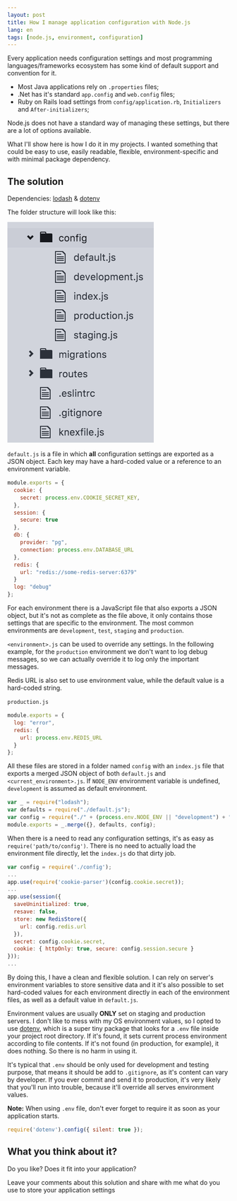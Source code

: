 ```yaml
---
layout: post
title: How I manage application configuration with Node.js
lang: en
tags: [node.js, environment, configuration]
---
```


Every application needs configuration settings and most programming languages/frameworks ecosystem has some kind of default support and convention for it.

- Most Java applications rely on `.properties` files;
- .Net has it's standard `app.config` and `web.config` files;
- Ruby on Rails load settings from `config/application.rb`, `Initializers` and `After-initializers`;

Node.js does not have a standard way of managing these settings, but there are a lot of options available.

What I'll show here is how I do it in my projects. I wanted something that could be easy to use, easily readable, flexible, environment-specific and with minimal package dependency.

## The solution

Dependencies: [lodash](https://www.npmjs.com/package/lodash) & [dotenv](https://www.npmjs.com/package/dotenv)

The folder structure will look like this:

![](/public/images/config-folder-nodejs.png)

`default.js` is a file in which **all** configuration settings are exported as a JSON object. Each key may have a hard-coded value or a reference to an environment variable.

~~~javascript
module.exports = {
  cookie: {
    secret: process.env.COOKIE_SECRET_KEY,
  },
  session: {
    secure: true
  },
  db: {
    provider: "pg",
    connection: process.env.DATABASE_URL
  },
  redis: {
    url: "redis://some-redis-server:6379"
  }
  log: "debug"
};
~~~

For each environment there is a JavaScript file that also exports a JSON object, but it's not as complete as the file above, it only contains those settings that are specific to the environment. The most common environments are `development`, `test`, `staging` and `production`.

`<environment>.js` can be used to override any settings. In the following example, for the `production` environment we don't want to log debug messages, so we can actually override it to log only the important messages.

Redis URL is also set to use environment value, while the default value is a hard-coded string.

`production.js`

~~~javascript
module.exports = {
  log: "error",
  redis: {
    url: process.env.REDIS_URL
  }
};
~~~

All these files are stored in a folder named `config` with an `index.js` file that exports a merged JSON object of both `default.js` and `<current_environment>.js`. If `NODE_ENV` environment variable is undefined, `development` is assumed as default environment.

~~~javascript
var _ = require("lodash");
var defaults = require("./default.js");
var config = require("./" + (process.env.NODE_ENV || "development") + ".js");
module.exports = _.merge({}, defaults, config);
~~~

When there is a need to read any configuration settings, it's as easy as `require('path/to/config')`. There is no need to actually load the environment file directly, let the `index.js` do that dirty job.

~~~javascript
var config = require('./config');
...
app.use(require('cookie-parser')(config.cookie.secret));
...
app.use(session({
  saveUninitialized: true,
  resave: false,
  store: new RedisStore({
    url: config.redis.url
  }),
  secret: config.cookie.secret,
  cookie: { httpOnly: true, secure: config.session.secure }
}));
...
~~~

By doing this, I have a clean and flexible solution. I can rely on server's environment variables to store sensitive data and it it's also possible to set hard-coded values for each environment directly in each of the environment files, as well as a default value in `default.js`.

Environment values are usually **ONLY** set on staging and production servers. I don't like to mess with my OS environment values, so I opted to use [dotenv](https://www.npmjs.com/package/dotenv), which is a super tiny package that looks for a `.env` file inside your project root directory. If it's found, it sets current process environment according to file contents. If it's not found (in production, for example), it does nothing. So there is no harm in using it.

It's typical that `.env` should be only used for development and testing purpose, that means it should be add to `.gitignore`, as it's content can vary by developer. If you ever commit and send it to production, it's very likely that you'll run into trouble, because it'll override all serves environment values.

**Note:** When using `.env` file, don't ever forget to require it as soon as your application starts.

~~~javascript
require('dotenv').config({ silent: true });
~~~

## What you think about it?

Do you like? Does it fit into your application?

Leave your comments about this solution and share with me what do you use to store your application settings
